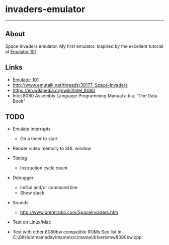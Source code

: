 # invaders-emulator

---

## About

Space Invaders emulator. My first emulator. Inspired by the excellent tutorial at [Emulator 101](http://emulator101.com)

## Links

- [Emulator 101](http://emulator101.com)
- http://www.emutalk.net/threads/38177-Space-Invaders
- https://en.wikipedia.org/wiki/Intel_8080
- Intel 8080 Assembly Language Programming Manual a.k.a. "The Data Book"

## TODO

- Emulate interrupts
  - On a timer to start
- Render video memory to SDL window

- Timing
  - Instruction cycle count
- Debugger
  - ImGui and/or command line
  - Show stack
- Sounds
  - http://www.brentradio.com/SpaceInvaders.htm
- Test on Linux/Mac
- Test with other 8080bw compatible ROMs See list in C:\GitHub\mamedev\mame\src\mame\drivers\mw8080bw.cpp
